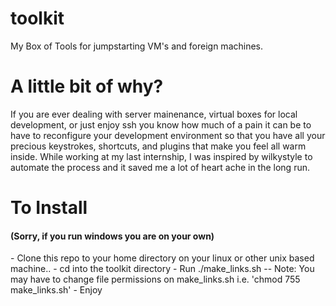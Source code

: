 toolkit
=======

My Box of Tools for jumpstarting VM's and foreign machines.


A little bit of why?
====================

If you are ever dealing with server mainenance, virtual boxes for local development, or just enjoy ssh you know how much of a pain it can be to have to reconfigure your development environment so that you have all your precious keystrokes, shortcuts, and plugins that make you feel all warm inside.  While working at my last internship, I was inspired by wilkystyle to automate the process and it saved me a lot of heart ache in the long run.

<h1>To Install</h1> 
<h4>(Sorry, if you run windows you are on your own)</h4>
- Clone this repo to your home directory on your linux or other unix based machine..
- cd into the toolkit directory
- Run ./make_links.sh
   -- Note: You may have to change file permissions on make_links.sh i.e. 'chmod 755 make_links.sh'
- Enjoy
